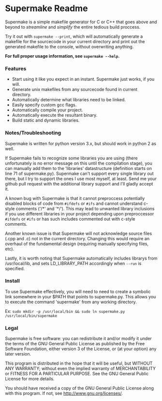 Supermake Readme
================

Supermake is a simple makefile generator for C or C++ that goes above and beyond to _streamline_ and _simplify_ the entire tedious build proccess.

Try it out with `supermake --print`, which will automatically generate a makefile for the sourcecode in your current directory and print out the generated makefile to the console, without overwriting anything.

**For full proper usage information, see `supermake --help`.**

### Features
* Start using it like you expect in an instant. Supermake just works, if you will.
* Generate unix makefiles from any sourcecode found in current directory.
* Automatically determine what libraries need to be linked.
* Easily specify custom gcc flags.
* Automatically compile your project.
* Automatically execute the resultant binary.
* Build static and dynamic libraries.

### Notes/Troubleshooting
Supermake is written for python version 3.x, but should work in python 2 as well.

If Supermake fails to recognize some libraries you are using (there unfortunately is no error message on this until the compilation stage), you can manually add them to the 'libraries' datastructure (definition starts on line 71 of supermake.py). Supermake can't support every single library out there, but I try to support the ones I use most myself, at least. Send me your github pull request with the additional library support and I'll gladly accept it.

A known bug with Supermake is that it cannot preproccess potentially disabled blocks of code from `#ifdefs` or `#ifs` and cannot understand c-style comments ('/\*' and '\*/'). This may lead to unwanted library inclusions if you use different libraries in your project depending upon preproccessor `#ifdefs` or `#ifs` or has such includes commented out with c-style comments.

Another known issue is that Supermake will not acknowledge source files (.cpp and .c) not in the current directory. Changing this would require an overhaul of the fundamental design (requiring manually specifying files, etc).

Lastly, it is worth noting that Supermake automatically includes librarys from /usr/local/lib, and sets LD_LIBRARY_PATH accordingly when `--run` is specified.

### Install
To use Supermake effectively, you will need to need to create a symbolic link somewhere in your $PATH that points to supermake.py. This allows you to execute the command 'supermake' from any working directory.

Ex: `sudo mkdir -p /usr/local/bin && sudo ln supermake.py /usr/local/bin/supermake`

### Legal
Supermake is free software: you can redistribute it and/or modify
it under the terms of the GNU General Public License as published by
the Free Software Foundation, either version 3 of the License, or
(at your option) any later version.

This program is distributed in the hope that it will be useful,
but WITHOUT ANY WARRANTY; without even the implied warranty of
MERCHANTABILITY or FITNESS FOR A PARTICULAR PURPOSE.  See the
GNU General Public License for more details.

You should have received a copy of the GNU General Public License
along with this program.  If not, see <http://www.gnu.org/licenses/>.
